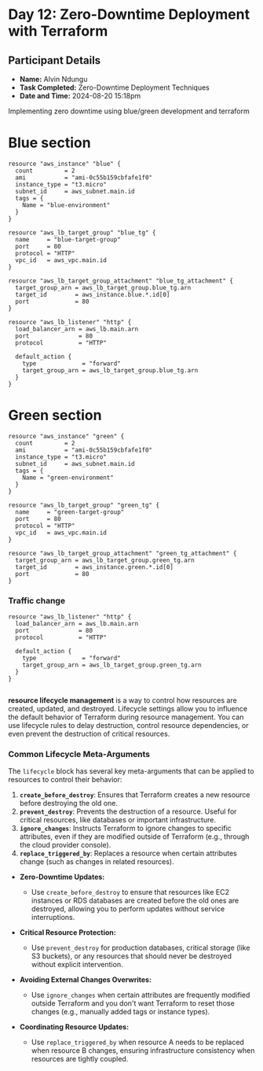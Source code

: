 # Day 12: Zero-Downtime Deployment with Terraform

## Participant Details

- **Name:** Alvin Ndungu
- **Task Completed:** Zero-Downtime Deployment Techniques
- **Date and Time:** 2024-08-20 15:18pm


Implementing zero downtime using blue/green development and terraform

# Blue section

```
resource "aws_instance" "blue" {
  count         = 2
  ami           = "ami-0c55b159cbfafe1f0"  
  instance_type = "t3.micro"
  subnet_id     = aws_subnet.main.id
  tags = {
    Name = "blue-environment"
  }
}

resource "aws_lb_target_group" "blue_tg" {
  name     = "blue-target-group"
  port     = 80
  protocol = "HTTP"
  vpc_id   = aws_vpc.main.id
}

resource "aws_lb_target_group_attachment" "blue_tg_attachment" {
  target_group_arn = aws_lb_target_group.blue_tg.arn
  target_id        = aws_instance.blue.*.id[0]
  port             = 80
}

resource "aws_lb_listener" "http" {
  load_balancer_arn = aws_lb.main.arn
  port              = 80
  protocol          = "HTTP"

  default_action {
    type             = "forward"
    target_group_arn = aws_lb_target_group.blue_tg.arn
  }
}
```



# Green section 

```
resource "aws_instance" "green" {
  count         = 2
  ami           = "ami-0c55b159cbfafe1f0" 
  instance_type = "t3.micro"
  subnet_id     = aws_subnet.main.id
  tags = {
    Name = "green-environment"
  }
}

resource "aws_lb_target_group" "green_tg" {
  name     = "green-target-group"
  port     = 80
  protocol = "HTTP"
  vpc_id   = aws_vpc.main.id
}

resource "aws_lb_target_group_attachment" "green_tg_attachment" {
  target_group_arn = aws_lb_target_group.green_tg.arn
  target_id        = aws_instance.green.*.id[0]
  port             = 80
}

```

### Traffic change
```
resource "aws_lb_listener" "http" {
  load_balancer_arn = aws_lb.main.arn
  port              = 80
  protocol          = "HTTP"

  default_action {
    type             = "forward"
    target_group_arn = aws_lb_target_group.green_tg.arn
  }
}
  
```


**resource lifecycle management** is a way to control how resources are created, updated, and destroyed. Lifecycle settings allow you to influence the default behavior of Terraform during resource management. You can use lifecycle rules to delay destruction, control resource dependencies, or even prevent the destruction of critical resources.

### Common Lifecycle Meta-Arguments

The `lifecycle` block has several key meta-arguments that can be applied to resources to control their behavior:

1. **`create_before_destroy`**: Ensures that Terraform creates a new resource before destroying the old one.
2. **`prevent_destroy`**: Prevents the destruction of a resource. Useful for critical resources, like databases or important infrastructure.
3. **`ignore_changes`**: Instructs Terraform to ignore changes to specific attributes, even if they are modified outside of Terraform (e.g., through the cloud provider console).
4. **`replace_triggered_by`**: Replaces a resource when certain attributes change (such as changes in related resources).


- **Zero-Downtime Updates:**
    
    - Use `create_before_destroy` to ensure that resources like EC2 instances or RDS databases are created before the old ones are destroyed, allowing you to perform updates without service interruptions.
- **Critical Resource Protection:**
    
    - Use `prevent_destroy` for production databases, critical storage (like S3 buckets), or any resources that should never be destroyed without explicit intervention.
- **Avoiding External Changes Overwrites:**
    
    - Use `ignore_changes` when certain attributes are frequently modified outside Terraform and you don't want Terraform to reset those changes (e.g., manually added tags or instance types).
- **Coordinating Resource Updates:**
    
    - Use `replace_triggered_by` when resource A needs to be replaced when resource B changes, ensuring infrastructure consistency when resources are tightly coupled.